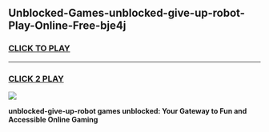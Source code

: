 
## Unblocked-Games-unblocked-give-up-robot-Play-Online-Free-bje4j
<h3>
<a href="https://premium76.site?title=unblocked-give-up-robot&ref=26A">CLICK TO PLAY</a></h3>
<hr>

<h3>
<a href="https://premium76.site?title=unblocked-give-up-robot&ref=26A">CLICK 2 PLAY</a>
  
</h3>

<a href="https://premium76.site?title=unblocked-give-up-robot&ref=26A"><img src="https://clearcache.store/games.png"></a>


**unblocked-give-up-robot games unblocked: Your Gateway to Fun and Accessible Online Gaming**
